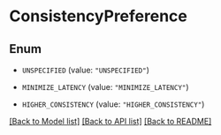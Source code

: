 # ConsistencyPreference

## Enum


* `UNSPECIFIED` (value: `"UNSPECIFIED"`)

* `MINIMIZE_LATENCY` (value: `"MINIMIZE_LATENCY"`)

* `HIGHER_CONSISTENCY` (value: `"HIGHER_CONSISTENCY"`)


[[Back to Model list]](../README.md#documentation-for-models) [[Back to API list]](../README.md#documentation-for-api-endpoints) [[Back to README]](../README.md)



